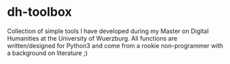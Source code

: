 # dh-toolbox

Collection of simple tools I have developed during my Master on Digital Humanities at the University of Wuerzburg. 
All functions are written/designed for Python3 and come from a rookie non-programmer with a background on literature ;) 
